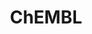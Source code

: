 ---
layout: default
bigquery: https://console.cloud.google.com/bigquery?p=patents-public-data&d=ebi_chembl&page=dataset
citation: '"The ChEMBL database in 2017." Anna Gaulton, Anne Hersey, Michał Nowotka,
  A Patrícia Bento, Jon Chambers, David Mendez, Prudence Mutowo, Francis Atkinson,
  Louisa J Bellis, Elena Cibrián-Uhalte, Mark Davies, Nathan Dedman, Anneli Karlsson,
  María Paula Magariños, John P Overington, George Papadatos, Ines Smit, Andrew R
  Leach Nucleic acids Research (2017) 45 (Database Issue), D945-D954'
contributors: European Bioinformatics Institute
cost: None
description: ChEMBL Data is a manually curated database of small molecules used in
  drug discovery, including information about existing patented drugs.
documentation: 'schema: https://www.ebi.ac.uk/chembl/db_schema


  '
last_edit: Mon, 04 Apr 2022 19:07:30 GMT
location: https://console.cloud.google.com/marketplace/product/google_patents_public_datasets/chembl
maintained_by: EMBL-EBI, an outstation of European Molecular Biology Laboratory
related_publications: '

  ChEMBL: towards direct deposition of bioassay data.


  Mendez D, Gaulton A, Bento AP, Chambers J, De Veij M, Félix E, Magariños MP, Mosquera
  JF, Mutowo P, Nowotka M, Gordillo-Marañón M, Hunter F, Junco L, Mugumbate G, Rodriguez-Lopez
  M, Atkinson F, Bosc N, Radoux CJ, Segura-Cabrera A, Hersey A, Leach AR.


  — Nucleic Acids Res. 2019; 47(D1):D930-D940. doi: 10.1093/nar/gky1075

  '
schema_fields: '[''curation_comment'', ''level4_description'', ''assay_strain'', ''ass_cls_map_id'',
  ''cidx'', ''src_id'', ''name'', ''component_synonym'', ''mesh_id'', ''molregno'',
  ''level2'', ''stat'', ''ref_id'', ''pchembl_value'', ''formulation_id'', ''assay_tax_id'',
  ''site_residues'', ''target_desc'', ''hbd'', ''l7'', ''published_relation'', ''action_type'',
  ''std_act_id'', ''assay_tissue'', ''level1'', ''delist_flag'', ''chebi_par_id'',
  ''met_id'', ''qed_weighted'', ''patent_use_code'', ''job_id'', ''cl_lincs_id'',
  ''oral'', ''cx_logd'', ''substrate_record_id'', ''synonyms'', ''mechanism_of_action'',
  ''relationship'', ''assay_desc'', ''warning_class'', ''mw_freebase'', ''parent_molregno'',
  ''comp_class_id'', ''l4'', ''parent_go_id'', ''chirality'', ''src_short_name'',
  ''cpd_str_alert_id'', ''hbd_lipinski'', ''full_molformula'', ''mc_target_name'',
  ''standard_upper_value'', ''updated_on'', ''molecule_type'', ''pref_name'', ''bao_endpoint'',
  ''atc_code'', ''ref_type'', ''volume'', ''comp_go_id'', ''published_value'', ''res_stem_id'',
  ''syn_type'', ''doi'', ''frac_code'', ''stem'', ''creation_date'', ''mw_monoisotopic'',
  ''text_value'', ''issue'', ''stem_class'', ''standard_inchi_key'', ''acd_most_bpka'',
  ''previous_company'', ''component_id'', ''indref_id'', ''research_stem'', ''curated_by'',
  ''protclasssyn_id'', ''mecref_id'', ''num_lipinski_ro5_violations'', ''drug_substance_flag'',
  ''protein_class_synonym'', ''usan_stem'', ''last_active'', ''aspect'', ''drug_product_flag'',
  ''withdrawn_reason'', ''annotation'', ''normal_range_max'', ''uberon_id'', ''downgraded'',
  ''ddd_admr'', ''alert_id'', ''caloha_id'', ''patent_no'', ''therapeutic_flag'',
  ''molfile'', ''value'', ''hrac_class_id'', ''log_id'', ''alert_name'', ''ddd_id'',
  ''description'', ''sitecomp_id'', ''natural_product'', ''molsyn_id'', ''who_name'',
  ''acd_most_apka'', ''sequence_md5sum'', ''site_id'', ''entity_type'', ''ridx'',
  ''qudt_units'', ''mesh_heading'', ''level5'', ''definition'', ''acd_logd'', ''warning_year'',
  ''set_name'', ''isoform'', ''prod_pat_id'', ''warning_description'', ''drugind_id'',
  ''ddd_units'', ''dosed_ingredient'', ''last_page'', ''level4'', ''level1_description'',
  ''efo_term'', ''db_source'', ''source_domain_id'', ''parameter_type'', ''product_id'',
  ''l5'', ''short_name'', ''bei'', ''polymer_flag'', ''ddd_comment'', ''cell_name'',
  ''published_type'', ''molecular_species'', ''potential_duplicate'', ''nda_type'',
  ''cx_most_bpka'', ''usan_substem'', ''frac_class_id'', ''ap_id'', ''assay_organism'',
  ''version'', ''le'', ''structure_type'', ''tissue_id'', ''met_conversion'', ''compd_id'',
  ''first_page'', ''compsyn_id'', ''standard_flag'', ''submission_date'', ''met_comment'',
  ''end_position'', ''path'', ''biocomp_id'', ''level3_description'', ''mol_hrac_id'',
  ''withdrawn_country'', ''targcomp_id'', ''organism'', ''upper_value'', ''mol_irac_id'',
  ''prediction_method'', ''tid_fixed'', ''domain_type'', ''protein_class_id'', ''sequence'',
  ''doc_type'', ''mutation'', ''max_phase_for_ind'', ''drug_record_id'', ''homologue'',
  ''hba'', ''assay_subcellular_fraction'', ''cx_logp'', ''strength'', ''aromatic_rings'',
  ''parameter_value'', ''parent_id'', ''l6'', ''heavy_atoms'', ''sei'', ''assay_id'',
  ''smarts'', ''domain_description'', ''hba_lipinski'', ''authors'', ''cx_most_apka'',
  ''alert_set_id'', ''class_type'', ''patent_id'', ''warning_id'', ''alogp'', ''variant_id'',
  ''withdrawn_year'', ''mol_frac_id'', ''metref_id'', ''black_box_warning'', ''availability_type'',
  ''helm_notation'', ''binding_site_comment'', ''updated_by'', ''result_flag'', ''comments'',
  ''rtb'', ''full_mwt'', ''record_id'', ''acd_logp'', ''level3'', ''country'', ''assay_class_id'',
  ''status'', ''start_position'', ''active_molregno'', ''publication_number'', ''component_type'',
  ''toid'', ''ro3_pass'', ''abstract'', ''l1'', ''enzyme_name'', ''standard_relation'',
  ''l3'', ''year'', ''metabolite_record_id'', ''accession'', ''oc_id'', ''as_id'',
  ''assay_category'', ''targrel_id'', ''uo_units'', ''idx'', ''subgroup'', ''compound_name'',
  ''data_validity_comment'', ''usan_stem_definition'', ''who_extra'', ''source'',
  ''label'', ''route'', ''parent_type'', ''standard_units'', ''bao_id'', ''relationship_type'',
  ''pathway_key'', ''standard_value'', ''mc_tax_id'', ''chembl_id'', ''max_phase'',
  ''type'', ''patent_expire_date'', ''mechanism_comment'', ''compound_key'', ''num_ro5_violations'',
  ''bao_format'', ''title'', ''l8'', ''ad_type'', ''standard_inchi'', ''efo_id'',
  ''mc_target_type'', ''cellosaurus_id'', ''assay_test_type'', ''withdrawn_flag'',
  ''usan_year'', ''dosage_form'', ''tax_id'', ''protein_class_desc'', ''predbind_id'',
  ''withdrawn_class'', ''warnref_id'', ''units'', ''pubmed_id'', ''assay_source'',
  ''rgid'', ''cell_source_tissue'', ''mec_id'', ''l2'', ''journal'', ''src_description'',
  ''irac_code'', ''molecular_mechanism'', ''warning_country'', ''tbl'', ''target_mapping'',
  ''irac_class_id'', ''level2_description'', ''clo_id'', ''bto_id'', ''cell_description'',
  ''go_id'', ''selectivity_comment'', ''major_class'', ''usan_stem_id'', ''disease_efficacy'',
  ''active_ingredient'', ''innovator_company'', ''related_tid'', ''cell_source_tax_id'',
  ''ddd_value'', ''first_in_class'', ''cell_id'', ''assay_param_id'', ''domain_id'',
  ''co_stem_id'', ''src_assay_id'', ''activity_count'', ''inorganic_flag'', ''approval_date'',
  ''relationship_desc'', ''tid'', ''aidx'', ''published_units'', ''site_name'', ''standard_text_value'',
  ''first_approval'', ''assay_cell_type'', ''topical'', ''entity_id'', ''relation'',
  ''warning_type'', ''ingredient'', ''confidence_score'', ''indication_class'', ''confidence'',
  ''activity_id'', ''orig_description'', ''species_group_flag'', ''src_compound_id'',
  ''priority'', ''company'', ''hrac_code'', ''parenteral'', ''mc_organism'', ''ref_url'',
  ''applicant_full_name'', ''psa'', ''target_type'', ''domain_name'', ''cell_source_organism'',
  ''actsm_id'', ''cell_ontology_id'', ''num_alerts'', ''pathway_id'', ''doc_id'',
  ''lle'', ''enzyme_tid'', ''prodrug'', ''mc_target_accession'', ''assay_type'', ''mol_atc_id'',
  ''normal_range_min'', ''activity_comment'', ''db_version'', ''canonical_smiles'',
  ''class_level'', ''standard_type'', ''smid'', ''direct_interaction'', ''trade_name'']'
shortname: chembl
tags:
- biotechnology
- health
- chemical
- bioinformatics
- medical
terms_of_use: CC BY-SA 3.0
title: ChEMBL
uuid: e232a192-965c-4ec9-904c-155b6dfe56c5
---